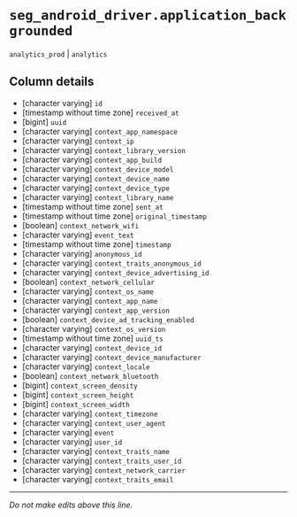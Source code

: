 # `seg_android_driver.application_backgrounded`
`analytics_prod` | `analytics`

## Column details
* [character varying] `id`
* [timestamp without time zone] `received_at`
* [bigint]    `uuid`
* [character varying] `context_app_namespace`
* [character varying] `context_ip`
* [character varying] `context_library_version`
* [character varying] `context_app_build`
* [character varying] `context_device_model`
* [character varying] `context_device_name`
* [character varying] `context_device_type`
* [character varying] `context_library_name`
* [timestamp without time zone] `sent_at`
* [timestamp without time zone] `original_timestamp`
* [boolean]   `context_network_wifi`
* [character varying] `event_text`
* [timestamp without time zone] `timestamp`
* [character varying] `anonymous_id`
* [character varying] `context_traits_anonymous_id`
* [character varying] `context_device_advertising_id`
* [boolean]   `context_network_cellular`
* [character varying] `context_os_name`
* [character varying] `context_app_name`
* [character varying] `context_app_version`
* [boolean]   `context_device_ad_tracking_enabled`
* [character varying] `context_os_version`
* [timestamp without time zone] `uuid_ts`
* [character varying] `context_device_id`
* [character varying] `context_device_manufacturer`
* [character varying] `context_locale`
* [boolean]   `context_network_bluetooth`
* [bigint]    `context_screen_density`
* [bigint]    `context_screen_height`
* [bigint]    `context_screen_width`
* [character varying] `context_timezone`
* [character varying] `context_user_agent`
* [character varying] `event`
* [character varying] `user_id`
* [character varying] `context_traits_name`
* [character varying] `context_traits_user_id`
* [character varying] `context_network_carrier`
* [character varying] `context_traits_email`

-------------------------------------------------------------------------------
*Do not make edits above this line.*
